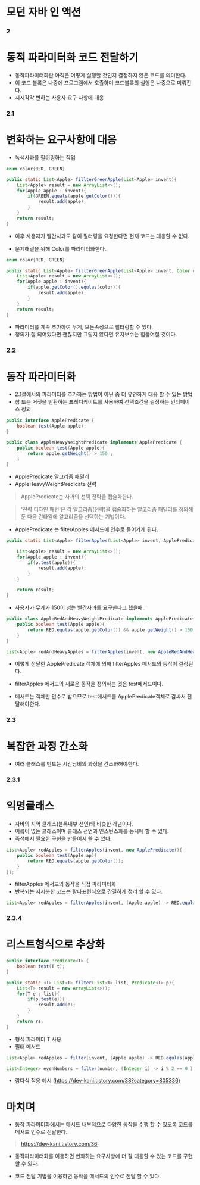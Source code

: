 # 모던 자바 인 액션

### 2
# 동적 파라미터화 코드 전달하기

- 동작파라미터화란 아직은 어떻게 실행할 것인지 결정하지 않은 코드를 의미한다.
- 이 코드 블록은 나중에 프로그램에서 호출하며 코드블록의 실행은 나중으로 미뤄진다.
- 시시각각 변하는 사용자 요구 사항에 대응

### 2.1 
# 변화하는 요구사항에 대응

- 녹색사과를 필터링하는 작업
```java
enum color{RED, GREEN}

public static List<Apple> fillterGreenApple(List<Apple> invent){
    List<Apple> result = new ArrayList<>();
    for(Apple apple : invent){
        if(GREEN.equals(apple.getColor())){
            result.add(apple);
        }
    }
    return result;
}
```

- 이후 사용자가 빨간사과도 같이 필터링을 요청한다면 현재 코드는 대응할 수 없다.

- 문제해결을 위해 Color를 파라미터화한다.
```java
enum color{RED, GREEN}

public static List<Apple> fillterGreenApple(List<Apple> invent, Color color){
    List<Apple> result = new ArrayList<>();
    for(Apple apple : invent){
        if(apple.getColor().equlas(color)){
            result.add(apple);
        }
    }
    return result;
}
```

- 파라미터를 계속 추가하여 무게, 모든속성으로 필터링할 수 있다.
- 정의가 잘 되어있다면 괜찮지만 그렇지 않다면 유지보수는 힘들어질 것이다.

### 2.2 
# 동작 파라미터화

- 2.1절에서의 파라미터를 추가하는 방법이 아닌 좀 더 유연하게 대응 할 수 있는 방법 
- 참 또는 거짓을 반환하는 프레디케이트를 사용하여 선택조건을 결정하는 인터페이스 정의

```java
public interface ApplePredicate {
    boolean test(Apple apple);
}

public class AppleHeavyWeightPredicate implements ApplePredicate {
    public boolean test(Apple apple){
        return apple.getWeight() > 150 ;
    }
}
```

- ApplePredicate 알고리즘 패밀리
- AppleHeavyWeightPredicate 전략
> ApplePredicate는 사과의 선택 전략을 캡슐화한다. 

> '전략 디자인 패턴'은 각 알고리즘(전략)을 캡슐화하는 알고리즘 패밀리를 정의해둔 다음 런타임에 알고리즘을 선택하는 기법이다.

- ApplePredicate 는 filterApples 메서드에 인수로 들어가게 된다.

```java
public static List<Apple> filterApples(List<Apple> invent, ApplePredicate p){

    List<Apple> result = new ArrayList<>();
    for(Apple apple : invent){
        if(p.test(apple)){
            result.add(apple);
        }
    }

    return result;
}

```

- 사용자가 무게가 150이 넘는 빨간사과를 요구한다고 했을때..
```java
public class AppleRedAndHeavyWeightPredicate implements ApplePredicate {
    public boolean test(Apple apple){
        return RED.equlas(apple.getColor()) && apple.getWeight() > 150 ;
    }
}

List<Apple> redAndHeavyApples = filterApples(invent, new AppleRedAndHeavyWeightPredicate());

```
- 이렇게 전달한  ApplePredicate 객체에 의해 filterApples 메서드의 동작이 결정된다.

- filterApples 메서드의 새로운 동작을 정의하는 것은 test메서드이다.
- 메서드는 객체만 인수로 받으므로 test메서드를 ApplePredicate객체로 감싸서 전달해야한다.

### 2.3
# 복잡한 과정 간소화
-  여러 클래스를 만드는 시간낭비의 과정을 간소화해야한다.

### 2.3.1
# 익명클래스
- 자바의 지역 클래스(블록내부 선언)와 비슷한 개념이다.
- 이름이 없는 클래스이며 클래스 선언과 인스턴스화를 동시에 할 수 있다.
- 즉석에서 필요한 구현을 만들어서 쓸 수 있다.

```java
List<Apple> redApples = filterApples(invent, new ApplePredicate(){
    public boolean test(Apple ap){
        return RED.equals(apple.getColor());
    }
});
```
- filterApples 메서드의 동작을 직접 파라미터화
- 반복되는 지저분한 코드는 람다표현식으로 간결하게 정리 할 수 있다.

```java
List<Apple> redApples = filterApples(invent, (Apple apple) -> RED.equlas(apple.getColor());
```

### 2.3.4
# 리스트형식으로 추상화


```java
public interface Predicate<T> {
    boolean test(T t);
}

public static <T> List<T> filter(List<T> list, Predicate<T> p){
    List<T> result = new ArrayList<>();
    for(T e : list){
        if(p.test(e)){
            result.add(e);
        }
    }
    return rs;
}
```
- 형식 파라미터 T 사용
- 필터 메서드

```java
List<Apple> redApples = filter(invent, (Apple apple) -> RED.equlas(apple.getColor()));

List<Integer> evenNumbers = filter(number, (Integer i) -> i % 2 == 0 );

```

- 람다식 적용 예시 (https://dev-kani.tistory.com/38?category=805336)

# 마치며
- 동작 파라미터화에서는 메서드 내부적으로 다양한 동작을 수행 할 수 있도록 코드를 메서드 인수로 전달한다.
> https://dev-kani.tistory.com/36

- 동작파라미터화를 이용하면 변화하는 요구사항에 더 잘 대응할 수 있는 코드를 구현할 수 있다.

- 코드 전달 기법을 이용하면 동작을 메서드의 인수로 전달 할 수 있다. 
